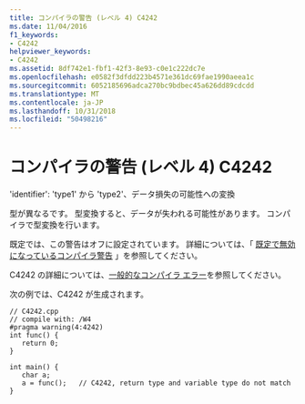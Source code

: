 ```yaml
---
title: コンパイラの警告 (レベル 4) C4242
ms.date: 11/04/2016
f1_keywords:
- C4242
helpviewer_keywords:
- C4242
ms.assetid: 8df742e1-fbf1-42f3-8e93-c0e1c222dc7e
ms.openlocfilehash: e0582f3dfdd223b4571e361dc69fae1990aeea1c
ms.sourcegitcommit: 6052185696adca270bc9bdbec45a626dd89cdcdd
ms.translationtype: MT
ms.contentlocale: ja-JP
ms.lasthandoff: 10/31/2018
ms.locfileid: "50498216"
---
```

# <a name="compiler-warning-level-4-c4242"></a>コンパイラの警告 (レベル 4) C4242

'identifier': 'type1' から 'type2'、データ損失の可能性への変換

型が異なるです。 型変換すると、データが失われる可能性があります。 コンパイラで型変換を行います。

既定では、この警告はオフに設定されています。 詳細については、「 [既定で無効になっているコンパイラ警告](../../preprocessor/compiler-warnings-that-are-off-by-default.md) 」を参照してください。

C4242 の詳細については、[一般的なコンパイラ エラー](/windows/desktop/WinProg64/common-compiler-errors)を参照してください。

次の例では、C4242 が生成されます。

```
// C4242.cpp
// compile with: /W4
#pragma warning(4:4242)
int func() {
   return 0;
}

int main() {
   char a;
   a = func();   // C4242, return type and variable type do not match
}
```